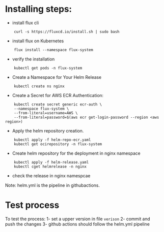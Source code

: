 # Installing steps:
* install flux cli
```
	curl -s https://fluxcd.io/install.sh | sudo bash
```
* install flux on Kubernetes
```
    flux install --namespace flux-system
```
* verify the installation
```
	kubectl get pods -n flux-system
```
* Create a Namespace for Your Helm Release
```
	kubectl create ns nginx
```
* Create a Secret for AWS ECR Authentication:
```
    kubectl create secret generic ecr-auth \
    --namespace flux-system \
    --from-literal=username=AWS \
    --from-literal=password=$(aws ecr get-login-password --region <aws region>)
```
* Apply the helm repository creation. 
```
    kubectl apply -f helm-repo-ecr.yaml
    kubectl get ocirepository -n flux-system
```
* Create helm repository for the deployment in nginx namespace
```
    kubectl apply -f helm-release.yaml
    kubectl cget helmrelease -n nginx
```
* check the release in nginx namespcae

Note: helm.yml is the pipeline in githubactions.

# Test process
To test the process:
1- set a upper version in file `verison`
2- commit and push the changes
3- github actions should follow the helm.yml pipeline
